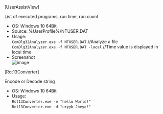 [UserAssistView]  

List of executed programs, run time, run count  

- OS: Windows 10 64Bit  
- Source: %UserProfile%\NTUSER.DAT  
- Usage:  
`ComDlg32Analyzer.exe -f NTUSER.DAT` //Analyze a file  
`ComDlg32Analyzer.exe -f NTUSER.DAT -local` //Time value is displayed in local time  
- Screenshot  
![image](https://user-images.githubusercontent.com/69110090/121800933-8df4d100-cc6f-11eb-9d9d-d25ea883da51.png)  



[Rot13Converter]  

Encode or Decode string  
- OS: Windows 10 64Bit
- Usage:  
`Rot13Converter.exe -e "hello World!"`  
`Rot13Converter.exe -d "uryyb Jbeyq!"`
